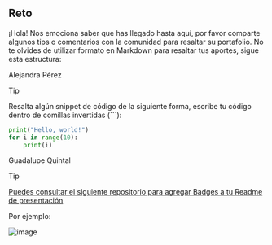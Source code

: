 ## Reto

¡Hola! Nos emociona saber que has llegado hasta aquí, por favor comparte algunos tips o comentarios con la comunidad para resaltar su portafolio. 
No te olvides de utilizar formato en Markdown para resaltar tus aportes, sigue esta estructura:

Alejandra Pérez

> [!TIP]
> Resalta algún snippet de código de la siguiente forma, escribe tu código dentro de comillas invertidas (```):

```py
print("Hello, world!")
for i in range(10):
    print(i)
```


<!-- Sección de tips -->

Guadalupe Quintal
> [!TIP]
> [Puedes consultar el siguiente repositorio para agregar Badges a tu Readme de presentación](https://github.com/alexandresanlim/Badges4-README.md-Profile)
>
> Por ejemplo:
> 
> ![image](https://img.shields.io/badge/Microsoft%20SQL%20Server-CC2927?style=for-the-badge&logo=microsoft%20sql%20server&logoColor=white)

<!-- Sección de tips - FIN -->
